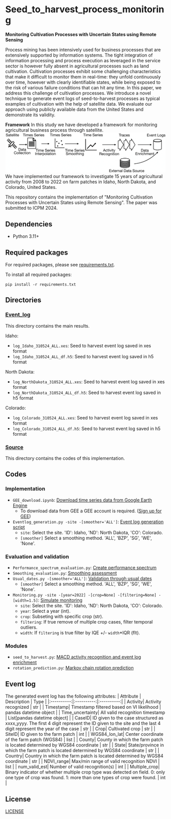 # Seed_to_harvest_process_monitoring
**Monitoring Cultivation Processes with Uncertain States using Remote Sensing**

Process mining has been intensively used for business processes that are extensively supported by information systems. The tight integration of information processing and process execution as leveraged in the service sector is however fully absent in agricultural processes such as land cultivation. Cultivation processes exhibit some challenging characteristics that make it difficult to monitor them in real-time: they unfold continuously over time, however with clearly identifiable states, while being exposed to the risk of various failure conditions
that can hit any time. In this paper, we address this challenge of cultivation processes. We introduce a novel technique to generate event logs of seed-to-harvest processes as typical examples of cultivation with the help of satellite data. We evaluate our approach using publicly available data from the United States and demonstrate its validity. 

**Framework**
In this study we have developed a framework for monitoring agricultural business process through satellite.
![framework](Figure/framework_overview.png)
We have implemented our framework to investigate 15 years of agricultural activity from 2008 to 2022 on farm patches in Idaho, North Dakota, and Colorado, United States.


This repository contains the implementation of "Monitoring Cultivation Processes with Uncertain States using Remote Sensing". The paper was submitted to ICPM 2024.

## Dependencies
* Python 3.11+
## Required packages
For required packages, please see [requirements.txt](requirements.txt).

To install all required packages: 
```
pip install -r requirements.txt
```
## Directories
### [Event_log](Event_log)
This directory contains the main results.

Idaho:
- `log_Idaho_310524_ALL.xes`: Seed to harvest event log saved in xes format
- `log_Idaho_310524_ALL_df.h5`: Seed to harvest event log saved in h5 format

North Dakota:
- `log_NorthDakota_310524_ALL.xes`: Seed to harvest event log saved in xes format
- `log_NorthDakota_310524_ALL_df.h5`: Seed to harvest event log saved in h5 format


Colorado:
- `log_Colorado_310524_ALL.xes`: Seed to harvest event log saved in xes format
- `log_Colorado_310524_ALL_df.h5`: Seed to harvest event log saved in h5 format

### [Source](Source)
This directory contains the codes of this implementation.
## Codes
### Implementation
- `GEE_download.ipynb`: [Download time series data from Google Earth Engine](Source/GEE_download.ipynb)
    * To download data from GEE a GEE account is required. ([Sign up for GEE](https://earthengine.google.com/)) 
- `Eventlog_generation.py -site -[smoother='ALL']`: [Event log generation script](Source/Eventlog_generation.py)
    - `site`: Select the site. 'ID': Idaho, 'ND': North Dakota, 'CO': Colorado.
    - `[smoother]` Select a smoothing method. 'ALL', 'BZP', 'SG', 'WE', 'None'.

### Evaluation and validation
- `Performance_spectrum_evaluation.py`: [Create performance spectrum](Source/Performance_spectrum_evaluation.py)
- `Smoothing_evaluation.py`: [Smoothing assessment](Source/Smoothing_evaluation.py)
- `Usual_dates.py -[smoother='ALL']`: [Validation through usual dates](Source/Usual_dates.py)
    - `[smoother]` Select a smoothing method. 'ALL', 'BZP', 'SG', 'WE', 'None'.
- `Monitoring.py -site -[year=2022] -[crop=None] -[filtering=None] -[width=1.5]`: [Simulate monitoring](Source/Monitoring.py)
    - `site`: Select the site. 'ID': Idaho, 'ND': North Dakota, 'CO': Colorado.
    - `year`: Select a year (int).
    - `crop`: Subseting with specific crop (str).
    - `filtering`: If true remove of multiple crop cases, filter temporal outliers.
    - `width`: If `filtering` is true filter by IQE +/- `width`*IQR (flt).
### Modules
- `seed_to_harvest.py`: [MACD activity recognition and event log enrichment](Source/seed_to_harvest.py)
- `rotation_prediction.py`: [Markov chain rotation prediction](Source/rotation_prediction.py)
## Event log
The generated event log has the following attributes:
| Attribute | Description | Type |
|:----------:|:----------:|:----------:|
| Activity| Activity recognized | str |
| Timestamp| Timestamp filtered based on VI likelihood | pandas datetime object |
| Time_uncertainty| All valid recognition timestamp | List[pandas datetime object] |
| CaseID| ID given to the case structured as xxxx_yyyy. The first 4 digit represent the ID given to the site and the last 4 digit represent the year of the case | str |
| Crop| Cultivated crop | str |
| SiteID| ID given to the farm patch | int |
| WGS84_lon_lat| Center coordinate of the farm patch (WGS84) | list |
| County| County in which the farm patch is located determined by WGS84 coordinate | str |
| State| State/province in which the farm patch is located determined by WGS84 coordinate | str |
| Country| Country in which the farm patch is located determined by WGS84 coordinate | str |
| NDVI_range| Max/min range of valid recognition NDVI | list |
| num_valid_est| Number of valid recognition(s) | int |
| Multiple_crop| Binary indicator of whether multiple crop type was detected on field. 0: only one type of crop was found. 1: more than one types of crop were found. | int |

## License 
[LICENSE](LICENSE)
